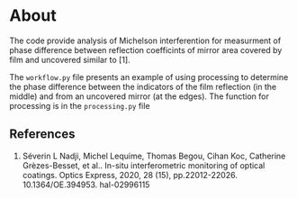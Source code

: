 # About
The code provide analysis of Michelson interferention for measurment of phase difference between reflection coefficints of mirror area covered by film and uncovered similar to [1]. 
 
The ```workflow.py``` file presents an example of using processing to determine the phase difference between the indicators of the film reflection (in the middle) and from an uncovered mirror (at the edges). The function for processing is in the ```processing.py``` file

## References
1. Séverin L Nadji, Michel Lequime, Thomas Begou, Cihan Koc, Catherine Grèzes-Besset, et al.. In-situ interferometric monitoring of optical coatings. Optics Express, 2020, 28 (15), pp.22012-22026. 10.1364/OE.394953. hal-02996115

